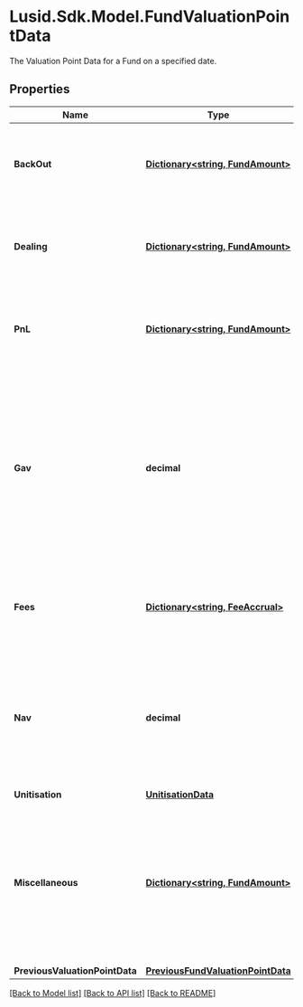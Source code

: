 # Lusid.Sdk.Model.FundValuationPointData
The Valuation Point Data for a Fund on a specified date.

## Properties

Name | Type | Description | Notes
------------ | ------------- | ------------- | -------------
**BackOut** | [**Dictionary&lt;string, FundAmount&gt;**](FundAmount.md) | Bucket of detail for the Valuation Point where data points have been &#39;backed out&#39;. | 
**Dealing** | [**Dictionary&lt;string, FundAmount&gt;**](FundAmount.md) | Bucket of detail for any &#39;Dealing&#39; that has occured inside the queried period. | 
**PnL** | [**Dictionary&lt;string, FundAmount&gt;**](FundAmount.md) | Bucket of detail for &#39;PnL&#39; that has occured inside the queried period. | 
**Gav** | **decimal** | The Gross Asset Value of the Fund or Share Class at the Valuation Point. This is effectively a summation of all Trial balance entries linked to accounts of types &#39;Asset&#39; and &#39;Liabilities&#39;. | 
**Fees** | [**Dictionary&lt;string, FeeAccrual&gt;**](FeeAccrual.md) | Bucket of detail for any &#39;Fees&#39; that have been charged in the selected period. | 
**Nav** | **decimal** | The Net Asset Value of the Fund or Share Class at the Valuation Point. This represents the GAV with any fees applied in the period. | 
**Unitisation** | [**UnitisationData**](UnitisationData.md) |  | [optional] 
**Miscellaneous** | [**Dictionary&lt;string, FundAmount&gt;**](FundAmount.md) | Not used directly by the LUSID engines but serves as a holding area for any custom derived data points that may be useful in, for example, fee calculations). | [optional] 
**PreviousValuationPointData** | [**PreviousFundValuationPointData**](PreviousFundValuationPointData.md) |  | [optional] 

[[Back to Model list]](../README.md#documentation-for-models) [[Back to API list]](../README.md#documentation-for-api-endpoints) [[Back to README]](../README.md)

